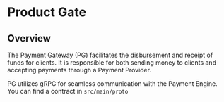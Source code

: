 # Product Gate

## Overview

The Payment Gateway (PG) facilitates the disbursement and receipt of funds 
for clients. It is responsible for both sending money to clients and accepting payments through a Payment Provider.

PG utilizes gRPC for seamless communication with the Payment Engine. You can find a contract in `src/main/proto`

